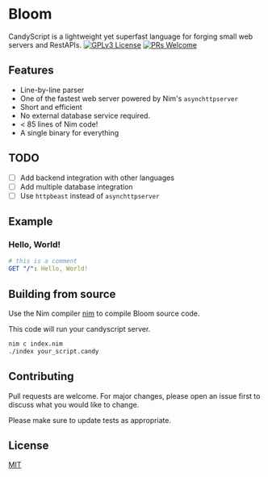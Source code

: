 # Bloom

CandyScript is a lightweight yet superfast language for forging small web servers and RestAPIs.
[![GPLv3 License](https://img.shields.io/badge/License-GPL%20v3-yellow.svg)](https://opensource.org/licenses/)
[![PRs Welcome](https://img.shields.io/badge/PRs-welcome-brightgreen.svg?style=flat-square)](http://makeapullrequest.com)

## Features

* Line-by-line parser
* One of the fastest web server powered by Nim's `asynchttpserver`
* Short and efficient
* No external database service required.
* < 85 lines of Nim code!
* A single binary for everything

## TODO

* [ ] Add backend integration with other languages
* [ ] Add multiple database integration
* [ ] Use `httpbeast` instead of `asynchttpserver`

## Example

### Hello, World!

```yaml
# this is a comment
GET "/": Hello, World!
```

## Building from source

Use the Nim compiler [nim](https://nim-lang.org) to compile Bloom source code.

This code will run your candyscript server.
```bash
nim c index.nim
./index your_script.candy
```

## Contributing
Pull requests are welcome. For major changes, please open an issue first to discuss what you would like to change.

Please make sure to update tests as appropriate.

## License
[MIT](https://choosealicense.com/licenses/mit/)